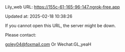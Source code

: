 Lily_web URL: https://155c-61-165-96-147.ngrok-free.app

Updated at: 2025-02-18 10:38:26

If you cannot open this URL, the server might be down.

Please contact: 

goley04@foxmail.com Or Wechat:GL_yeaH